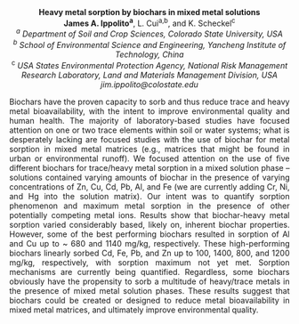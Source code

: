 <center><strong>Heavy metal sorption by biochars in mixed metal solutions</strong>

<center><strong>James A. Ippolito<sup>a</sup></strong>, L. Cui<sup>a,b</sup>, and K. Scheckel<sup>c</sup>

<center><i><sup>a</sup> Department of Soil and Crop Sciences, Colorado State University,
USA</i>

<center><i><sup>b</sup> School of Environmental Science and Engineering, Yancheng Institute
of Technology, China</i>

<center><sup>c</sup> <i>USA States Environmental Protection Agency, National Risk
Management Research Laboratory, Land and Materials Management Division,
USA</i>

<center><i>jim.ippolito@colostate.edu</i>

<p style=text-align:justify>Biochars have the proven capacity to sorb and thus reduce trace and
heavy metal bioavailability, with the intent to improve environmental
quality and human health. The majority of laboratory-based studies have
focused attention on one or two trace elements within soil or water
systems; what is desperately lacking are focused studies with the use of
biochar for metal sorption in mixed metal matrices (e.g., matrices that
might be found in urban or environmental runoff). We focused attention
on the use of five different biochars for trace/heavy metal sorption in
a mixed solution phase – solutions contained varying amounts of biochar
in the presence of varying concentrations of Zn, Cu, Cd, Pb, Al, and Fe
(we are currently adding Cr, Ni, and Hg into the solution matrix). Our
intent was to quantify sorption phenomenon and maximum metal sorption in
the presence of other potentially competing metal ions. Results show
that biochar-heavy metal sorption varied considerably based, likely on,
inherent biochar properties. However, some of the best performing
biochars resulted in sorption of Al and Cu up to ~ 680 and 1140 mg/kg,
respectively. These high-performing biochars linearly sorbed Cd, Fe, Pb,
and Zn up to 100, 1400, 800, and 1200 mg/kg, respectively, with sorption
maximum not yet met. Sorption mechanisms are currently being quantified.
Regardless, some biochars obviously have the propensity to sorb a
multitude of heavy/trace metals in the presence of mixed metal solution
phases. These results suggest that biochars could be created or designed
to reduce metal bioavailability in mixed metal matrices, and ultimately
improve environmental quality.

